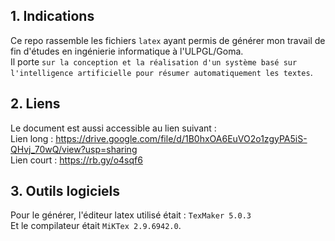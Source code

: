 ## 1. Indications
Ce repo rassemble les fichiers `latex` ayant permis de générer mon travail de fin d'études en ingénierie informatique à l'ULPGL/Goma.  
Il porte `sur la conception et la réalisation d'un système basé sur l'intelligence artificielle pour résumer automatiquement les textes`.

## 2. Liens
Le document est aussi accessible au lien suivant :  
Lien long : https://drive.google.com/file/d/1B0hxOA6EuVO2o1zgyPA5iS-QHvj_70wQ/view?usp=sharing  
Lien court : https://rb.gy/o4sqf6

## 3. Outils logiciels
Pour le générer, l'éditeur latex utilisé était : `TexMaker 5.0.3`  
Et le compilateur était `MiKTex 2.9.6942.0`.
